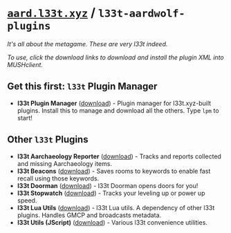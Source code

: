 # [<code>aard.l33t.xyz</code>](https://aard.l33t.xyz) / <code>l33t-aardwolf-plugins</code>

*It's all about the metagame. These are very l33t indeed.*

*To use, click the download links to download and install the plugin XML into MUSHclient.*

## Get this first: <code>l33t</code> Plugin Manager

- **l33t Plugin Manager** ([download](https://raw.githubusercontent.com/l33t-xyz/l33t-aardwolf-plugins/master/l33t_plugin_manager.xml)) - Plugin manager for l33t.xyz-built plugins. Install this to manage and download all the others. Type `lpm` to start!

## Other <code>l33t</code> Plugins

- **l33t Aarchaeology Reporter** ([download](https://raw.githubusercontent.com/l33t-xyz/l33t-aardwolf-plugins/master/l33t_aarch_reporter.xml)) - Tracks and reports collected and missing Aarchaeology items.
- **l33t Beacons** ([download](https://raw.githubusercontent.com/l33t-xyz/l33t-aardwolf-plugins/master/l33t_beacons.xml)) - Saves rooms to keywords to enable fast recall using those keywords.
- **l33t Doorman** ([download](https://raw.githubusercontent.com/l33t-xyz/l33t-aardwolf-plugins/master/l33t_doorman.xml)) - l33t Doorman opens doors for you!
- **l33t Stopwatch** ([download](https://raw.githubusercontent.com/l33t-xyz/l33t-aardwolf-plugins/master/l33t_stopwatch.xml)) - Tracks your leveling up or power up speed.
- **l33t Lua Utils** ([download](https://raw.githubusercontent.com/l33t-xyz/l33t-aardwolf-plugins/master/l33t_utils_lua.xml)) - l33t Lua utils. A dependency of other l33t plugins. Handles GMCP and broadcasts metadata.
- **l33t Utils (JScript)** ([download](https://raw.githubusercontent.com/l33t-xyz/l33t-aardwolf-plugins/master/l33t_utils_js.xml)) - Various l33t convenience utilities.
